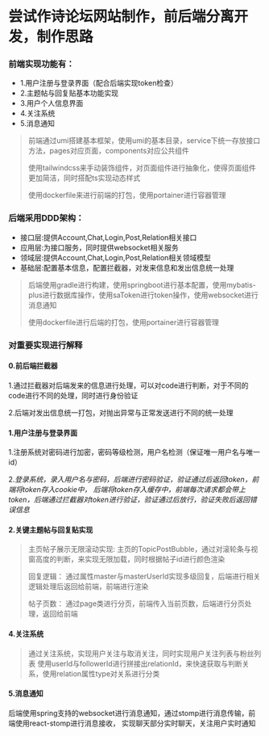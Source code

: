 # 尝试作诗论坛网站制作，前后端分离开发，制作思路
### 前端实现功能有：
+ 1.用户注册与登录界面（配合后端实现token检查）
+ 2.主题帖与回复贴基本功能实现
+ 3.用户个人信息界面
+ 4.关注系统
+ 5.消息通知
> 前端通过umi搭建基本框架，使用umi的基本目录，service下统一存放接口方法，pages对应页面，components对应公共组件
> 
> 使用tailwindcss来手动装饰组件，对页面组件进行抽象化，使得页面组件更加简洁，同时搭配ts实现动态样式
> 
>使用dockerfile来进行前端的打包，使用portainer进行容器管理

### 后端采用DDD架构：
+ 接口层:提供Account,Chat,Login,Post,Relation相关接口
+ 应用层:为接口服务，同时提供websocket相关服务
+ 领域层:提供Account,Chat,Login,Post,Relation相关领域模型
+ 基础层:配置基本信息，配置拦截器，对发来信息和发出信息统一处理
> 后端使用gradle进行构建，使用springboot进行基本配置，使用mybatis-plus进行数据库操作，使用saToken进行token操作，使用websocket进行消息通知
> 
> 使用dockerfile进行后端的打包，使用portainer进行容器管理

### 对重要实现进行解释
#### 0.前后端拦截器
1.通过拦截器对后端发来的信息进行处理，可以对code进行判断，对于不同的code进行不同的处理，同时进行身份验证

2.后端对发出信息统一打包，对抛出异常与正常发送进行不同的统一处理

#### 1.用户注册与登录界面
1.注册系统对密码进行加密，密码等级检测，用户名检测（保证唯一用户名与唯一id）

2.*登录系统，录入用户名与密码，后端进行密码验证，验证通过后返回token，前端将token存入cookie中，
后端将token存入缓存中，前端每次请求都会带上token，后端通过拦截器对token进行验证，验证通过后放行，验证失败后返回错误信息*

#### 2.关键主题帖与回复贴实现
> 主页帖子展示无限滚动实现:
> 主页的TopicPostBubble，通过对滚轮条与视窗高度的判断，来实现无限加载，同时根据帖子id进行颜色渲染
> 
> 回复逻辑：
> 通过属性master与masterUserId实现多级回复，后端进行相关逻辑处理后返回给前端，前端进行渲染
> 
> 帖子页数：
> 通过page类进行分页，前端传入当前页数，后端进行分页处理，返回给前端

#### 4.关注系统
> 通过关注系统，实现用户关注与取消关注，同时实现用户关注列表与粉丝列表
> 使用userId与followerId进行拼接出relationId，来快速获取与判断关系，使用relation属性type对关系进行分类

#### 5.消息通知
后端使用spring支持的websocket进行消息通知，通过stomp进行消息传输，前端使用react-stomp进行消息接收，
实现聊天部分实时聊天，关注用户实时通知
